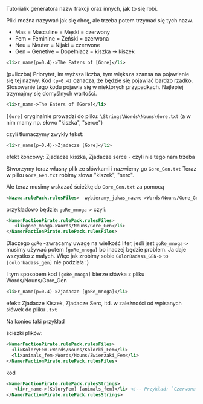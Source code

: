 Tutorialik generatora nazw frakcji oraz innych, jak to się robi.

Pliki można nazywać jak się chcę, ale trzeba potem trzymać się tych nazw.

* Mas = Masculine = Męski      = czerwony
* Fem = Feminine  = Żeński     = czerwona
* Neu = Neuter    = Nijaki     = czerwone
* Gen = Genetive  = Dopełniacz = kiszka -> kiszek

```XML
<li>r_name(p=0.4)->The Eaters of [Gore]</li>
```
(p=liczba)   Priorytet, im wyższa liczba, tym większa szansa na pojawienie się tej nazwy. Kod `(p=0.4)` oznacza, że będzie się pojawiać bardzo rzadko. Stosowanie tego kodu pojawia się w niektórych przypadkach. Najlepiej trzymajmy się domyślnych wartości.


```XML
<li>r_name->The Eaters of [Gore]</li>
```
`[Gore]` oryginalnie prowadzi do pliku: `\Strings\Words\Nouns\Gore.txt`   (a w  nim mamy  np. słowo "kiszka", "serce")

czyli tłumaczymy zwykły tekst:
```XML
<li>r_name(p=0.4)->Zjadacze [Gore]</li>
```
efekt końcowy: Zjadacze kiszka, Zjadacze serce - czyli nie tego nam trzeba


Stworzymy teraz własny plik ze słówkami i nazwiemy go `Gore_Gen.txt`
Teraz w pliku `Gore_Gen.txt` robimy słowa "kiszek", "serc".

Ale teraz musimy wskazać ścieżkę do `Gore_Gen.txt`  za pomocą  
```XML
<Nazwa.rulePack.rulesFiles>  wybieramy_jakas_nazwe->Words/Nouns/Gore_Gen
```

przykładowo będzie: `goRe_mnoga->` czyli:
```XML
<NamerFactionPirate.rulePack.rulesFiles>  
   <li>goRe_mnoga->Words/Nouns/Gore_Gen</li>
</NamerFactionPirate.rulePack.rulesFiles>
```
Dlaczego `goRe` -zwracamy uwagę na wielkość liter, jeśli jest `goRe_mnoga->`  musimy używać potem `[goRe_mnoga]` bo inaczej będzie problem. Ja daje wszystko z małych. Więc jak zrobimy sobie `ColorBadass_GEN->`  to `[colorbadass_gen]` nie podziała :)

I tym sposobem kod `[goRe_mnoga]` bierze słówka z pliku Words/Nouns/Gore_Gen

```XML
<li>r_name(p=0.4)->Zjadacze [goRe_mnoga]</li>
```
efekt:
Zjadacze Kiszek, Zjadacze Serc, itd. w zależności od wpisanych słówek do pliku `.txt`



Na koniec taki przykład

ścieżki plików:
```XML
<NamerFactionPirate.rulePack.rulesFiles>  
  <li>KoloryFem->Words/Nouns/Kolorki_Fem</li>
  <li>animals_fem->Words/Nouns/Zwierzaki_Fem</li>
</NamerFactionPirate.rulePack.rulesFiles>
```

kod
```XML
<NamerFactionPirate.rulePack.rulesStrings>
   <li>r_name->[KoloryFem] [animals_fem]</li> <!-- Przykład: `Czerwona Żaba`-->
</NamerFactionPirate.rulePack.rulesStrings>
```





